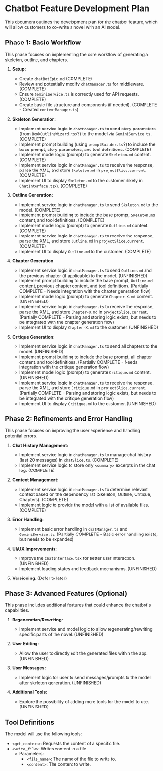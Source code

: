# Chatbot Feature Development Plan

This document outlines the development plan for the chatbot feature, which will allow customers to co-write a novel with an AI model.

## Phase 1: Basic Workflow

This phase focuses on implementing the core workflow of generating a skeleton, outline, and chapters.

1.  **Setup:**

    - Create `chatBotEpic.md` (COMPLETE)
    - Review and potentially modify `chatManager.ts` for middleware. (COMPLETE)
    - Ensure `GeminiService.ts` is correctly used for API requests. (COMPLETE)
    - Create basic file structure and components (if needed). (COMPLETE - Created `contextManager.ts`)

2.  **Skeleton Generation:**

    - Implement service logic in `chatManager.ts` to send story parameters (from `BookOutlineWizard.tsx`?) to the model via `GeminiService.ts`. (COMPLETE)
    - Implement prompt building (using `promptBuilder.ts`?) to include the base prompt, story parameters, and tool definitions. (COMPLETE)
    - Implement model logic (prompt) to generate `Skeleton.md` content. (COMPLETE)
    - Implement service logic in `chatManager.ts` to receive the response, parse the XML, and store `Skeleton.md` in `projectSlice.current`. (COMPLETE)
    - Implement UI to display `Skeleton.md` to the customer (likely in `ChatInterface.tsx`). (COMPLETE)

3.  **Outline Generation:**

    - Implement service logic in `chatManager.ts` to send `Skeleton.md` to the model. (COMPLETE)
    - Implement prompt building to include the base prompt, `Skeleton.md` content, and tool definitions. (COMPLETE)
    - Implement model logic (prompt) to generate `Outline.md` content. (COMPLETE)
    - Implement service logic in `chatManager.ts` to receive the response, parse the XML, and store `Outline.md` in `projectSlice.current`. (COMPLETE)
    - Implement UI to display `Outline.md` to the customer. (COMPLETE)

4.  **Chapter Generation:**

    - Implement service logic in `chatManager.ts` to send `Outline.md` and the previous chapter (if applicable) to the model. (UNFINISHED)
    - Implement prompt building to include the base prompt, `Outline.md` content, previous chapter content, and tool definitions. (Partially COMPLETE - Needs integration with the chapter generation flow)
    - Implement model logic (prompt) to generate `Chapter-X.md` content. (UNFINISHED)
    - Implement service logic in `chatManager.ts` to receive the response, parse the XML, and store `Chapter-X.md` in `projectSlice.current`. (Partially COMPLETE - Parsing and storing logic exists, but needs to be integrated with the chapter generation flow)
    - Implement UI to display `Chapter-X.md` to the customer. (UNFINISHED)

5.  **Critique Generation:**
    - Implement service logic in `chatManager.ts` to send all chapters to the model. (UNFINISHED)
    - Implement prompt building to include the base prompt, all chapter content, and tool definitions. (Partially COMPLETE - Needs integration with the critique generation flow)
    - Implement model logic (prompt) to generate `Critique.md` content. (UNFINISHED)
    - Implement service logic in `chatManager.ts` to receive the response, parse the XML, and store `Critique.md` in `projectSlice.current`. (Partially COMPLETE - Parsing and storing logic exists, but needs to be integrated with the critique generation flow)
    - Implement UI to display `Critique.md` to the customer. (UNFINISHED)

## Phase 2: Refinements and Error Handling

This phase focuses on improving the user experience and handling potential errors.

1.  **Chat History Management:**

    - Implement service logic in `chatManager.ts` to manage chat history (last 20 messages) in `chatSlice.ts`. (COMPLETE)
    - Implement service logic to store only `<summary>` excerpts in the chat log. (COMPLETE)

2.  **Context Management:**

    - Implement service logic in `chatManager.ts` to determine relevant context based on the dependency list (Skeleton, Outline, Critique, Chapters). (COMPLETE)
    - Implement logic to provide the model with a list of available files. (COMPLETE)

3.  **Error Handling:**

    - Implement basic error handling in `chatManager.ts` and `GeminiService.ts`. (Partially COMPLETE - Basic error handling exists, but needs to be expanded)

4.  **UI/UX Improvements:**

    - Improve the `ChatInterface.tsx` for better user interaction. (UNFINISHED)
    - Implement loading states and feedback mechanisms. (UNFINISHED)

5.  **Versioning:** (Defer to later)

## Phase 3: Advanced Features (Optional)

This phase includes additional features that could enhance the chatbot's capabilities.

1.  **Regeneration/Rewriting:**

    - Implement service and model logic to allow regenerating/rewriting specific parts of the novel. (UNFINISHED)

2.  **User Editing:**

    - Allow the user to directly edit the generated files within the app. (UNFINISHED)

3.  **User Messages:**

    - Implement logic for user to send messages/prompts to the model after skeleton generation. (UNFINISHED)

4.  **Additional Tools:**

    - Explore the possibility of adding more tools for the model to use. (UNFINISHED)

## Tool Definitions

The model will use the following tools:

- `<get_context>`: Requests the content of a specific file.
- `<write_file>`: Writes content to a file.
  - Parameters:
    - `<file_name>`: The name of the file to write to.
    - `<content>`: The content to write.
